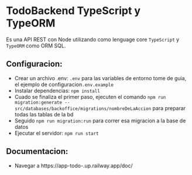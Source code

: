 # TodoBackend TypeScript y TypeORM

Es una API REST con Node utilizando como lenguage core `TypeScript` y `TypeORM` como ORM SQL.

## Configuracion:

- Crear un archivo .env: `.env` para las variables de entorno tome de guia, el ejemplo de configuracion`.env.example`
- Instalar dependencias: `npm install`
- Cuado se finaliza el primer paso, ejecuten el comando `npm run migration:generate -- src/databases/backoffice/migrations/nombreDeLaAccion` para preparar todas las tablas de la bd
- Seguido `npm run migration:run` para correr esa migracion a la base de datos 
- Ejecutar el servidor: `npm run start`
## Documentacion:
- Navegar a https://app-todo-.up.railway.app/doc/


